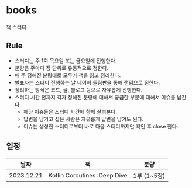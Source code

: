 # books
책 스터디


## Rule

- 스터디는 주 1회 목요일 또는 금요일에 진행한다.
- 분량은 주마다 장 단위로 유동적으로 정한다.
- 매 주 정해진 분량대로 모두가 책을 읽고 정리한다.
- 발표자는 스터디 진행하는 날 네이버 돌림판을 통해 랜덤으로 정한다.
- 정리하는 방식은 코드, 글, 블로그 등으로 자유롭게 진행한다.
- 스터디 시간 전까지 각자 정해진 분량에 대해서 궁금한 부분에 대해서 이슈를 남긴다.
    - 해당 이슈들은 스터디 시간에 함께 살펴본다.
    - 답변을 남기고 싶은 사람은 자유롭게 답변을 남겨도 된다.
    - 이슈는 생성한 스터디로부터 바로 다음 스터디까지만 확인 후 close 한다.
 
## 일정

날짜|책|분량
-|-|-
2023.12.21 | Kotlin Coroutines :Deep Dive | 1부 (1~5장) 
